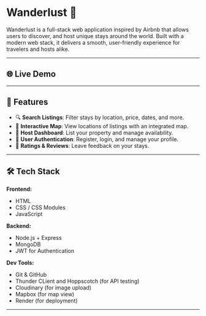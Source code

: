 # Wanderlust 🏡

Wanderlust is a full-stack web application inspired by Airbnb that allows users to discover, and host unique stays around the world. Built with a modern web stack, it delivers a smooth, user-friendly experience for travelers and hosts alike.

---

## 🌐 Live Demo



---

## 🚀 Features

- 🔍 **Search Listings**: Filter stays by location, price, dates, and more.
- 📍 **Interactive Map**: View locations of listings with an integrated map.
- 📝 **Host Dashboard**: List your property and manage availability.
- 🧾 **User Authentication**: Register, login, and manage your profile.
- 🌟 **Ratings & Reviews**: Leave feedback on your stays.

---

## 🛠️ Tech Stack

**Frontend:**
- HTML
- CSS / CSS Modules
- JavaScript

**Backend:**
- Node.js + Express
- MongoDB 
- JWT for Authentication

**Dev Tools:**
- Git & GitHub
- Thunder CLient and Hoppscotch (for API testing)
- Cloudinary (for image upload)
- Mapbox  (for map view)
- Render (for deployment)

---

